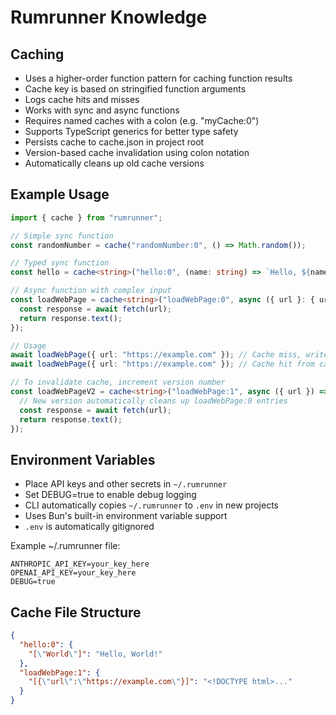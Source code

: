# Rumrunner Knowledge

## Caching

- Uses a higher-order function pattern for caching function results
- Cache key is based on stringified function arguments
- Logs cache hits and misses
- Works with sync and async functions
- Requires named caches with a colon (e.g. "myCache:0")
- Supports TypeScript generics for better type safety
- Persists cache to cache.json in project root
- Version-based cache invalidation using colon notation
- Automatically cleans up old cache versions

## Example Usage
```typescript
import { cache } from "rumrunner";

// Simple sync function
const randomNumber = cache("randomNumber:0", () => Math.random());

// Typed sync function
const hello = cache<string>("hello:0", (name: string) => `Hello, ${name}!`);

// Async function with complex input
const loadWebPage = cache<string>("loadWebPage:0", async ({ url }: { url: string }) => {
  const response = await fetch(url);
  return response.text();
});

// Usage
await loadWebPage({ url: "https://example.com" }); // Cache miss, writes to cache.json
await loadWebPage({ url: "https://example.com" }); // Cache hit from cache.json

// To invalidate cache, increment version number
const loadWebPageV2 = cache<string>("loadWebPage:1", async ({ url }) => {
  // New version automatically cleans up loadWebPage:0 entries
  const response = await fetch(url);
  return response.text();
});
```

## Environment Variables

- Place API keys and other secrets in `~/.rumrunner`
- Set DEBUG=true to enable debug logging
- CLI automatically copies `~/.rumrunner` to `.env` in new projects
- Uses Bun's built-in environment variable support
- `.env` is automatically gitignored

Example ~/.rumrunner file:
```
ANTHROPIC_API_KEY=your_key_here
OPENAI_API_KEY=your_key_here
DEBUG=true
```

## Cache File Structure
```json
{
  "hello:0": {
    "[\"World\"]": "Hello, World!"
  },
  "loadWebPage:1": {
    "[{\"url\":\"https://example.com\"}]": "<!DOCTYPE html>..."
  }
}
```

